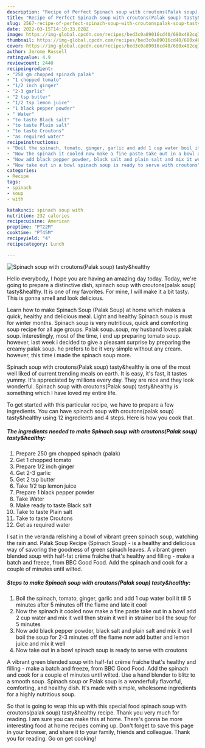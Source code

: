 ```yaml
---
description: "Recipe of Perfect Spinach soup with croutons(Palak soup) tasty&amp;amp;healthy"
title: "Recipe of Perfect Spinach soup with croutons(Palak soup) tasty&amp;amp;healthy"
slug: 2567-recipe-of-perfect-spinach-soup-with-croutonspalak-soup-tasty-and-amp-healthy
date: 2022-03-15T14:10:33.028Z
image: https://img-global.cpcdn.com/recipes/bed3c0a89016cd40/680x482cq70/spinach-soup-with-croutonspalak-soup-tastyhealthy-recipe-main-photo.jpg
thumbnail: https://img-global.cpcdn.com/recipes/bed3c0a89016cd40/680x482cq70/spinach-soup-with-croutonspalak-soup-tastyhealthy-recipe-main-photo.jpg
cover: https://img-global.cpcdn.com/recipes/bed3c0a89016cd40/680x482cq70/spinach-soup-with-croutonspalak-soup-tastyhealthy-recipe-main-photo.jpg
author: Jerome Russell
ratingvalue: 4.9
reviewcount: 2440
recipeingredient:
- "250 gm chopped spinach palak"
- "1 chopped tomato"
- "1/2 inch ginger"
- "2-3 garlic"
- "2 tsp butter"
- "1/2 tsp lemon juice"
- "1 black pepper powder"
- " Water"
- "to taste Black salt"
- "to taste Plain salt"
- "to taste Croutons"
- "as required water"
recipeinstructions:
- "Boil the spinach, tomato, ginger, garlic and add 1 cup water boil it till 5 minutes after 5 minutes off the flame and late it cool"
- "Now the spinach it cooled now make a fine paste take out in a bowl add 2 cup water and mix it well then strain it well in strainer boil the soup for 5 minutes"
- "Now add black pepper powder, black salt and plain salt and mix it well boil the soup for 2-3 minutes off the flame now add butter and lemon juice and mix it well"
- "Now take out in a bowl spinach soup is ready to serve with croutons"
categories:
- Recipe
tags:
- spinach
- soup
- with

katakunci: spinach soup with 
nutrition: 232 calories
recipecuisine: American
preptime: "PT22M"
cooktime: "PT45M"
recipeyield: "4"
recipecategory: Lunch

---
```



![Spinach soup with croutons(Palak soup) tasty&amp;healthy](https://img-global.cpcdn.com/recipes/bed3c0a89016cd40/680x482cq70/spinach-soup-with-croutonspalak-soup-tastyhealthy-recipe-main-photo.jpg)

Hello everybody, I hope you are having an amazing day today. Today, we're going to prepare a distinctive dish, spinach soup with croutons(palak soup) tasty&amp;healthy. It is one of my favorites. For mine, I will make it a bit tasty. This is gonna smell and look delicious.

Learn how to make Spinach Soup (Palak Soup) at home which makes a quick, healthy and delicious meal. Light and healthy Spinach soup is must for winter months. Spinach soup is very nutritious, quick and comforting soup recipe for all age groups. Palak soup..soup, my husband loves palak soup. interestingly, most of the time, i end up preparing tomato soup. however, last week i decided to give a pleasant surprise by preparing the creamy palak soup. he prefers to be it very simple without any cream. however, this time i made the spinach soup more.

Spinach soup with croutons(Palak soup) tasty&amp;healthy is one of the most well liked of current trending meals on earth. It is easy, it's fast, it tastes yummy. It's appreciated by millions every day. They are nice and they look wonderful. Spinach soup with croutons(Palak soup) tasty&amp;healthy is something which I have loved my entire life.


To get started with this particular recipe, we have to prepare a few ingredients. You can have spinach soup with croutons(palak soup) tasty&amp;healthy using 12 ingredients and 4 steps. Here is how you cook that.

<!--inarticleads1-->

##### The ingredients needed to make Spinach soup with croutons(Palak soup) tasty&amp;healthy:

1. Prepare 250 gm chopped spinach (palak)
1. Get 1 chopped tomato
1. Prepare 1/2 inch ginger
1. Get 2-3 garlic
1. Get 2 tsp butter
1. Take 1/2 tsp lemon juice
1. Prepare 1 black pepper powder
1. Take  Water
1. Make ready to taste Black salt
1. Take to taste Plain salt
1. Take to taste Croutons
1. Get as required water


I sat in the veranda relishing a bowl of vibrant green spinach soup, watching the rain and. Palak Soup Recipe (Spinach Soup) - is a healthy and delicious way of savoring the goodness of green spinach leaves. A vibrant green blended soup with half-fat crème fraîche that&#39;s healthy and filling - make a batch and freeze, from BBC Good Food. Add the spinach and cook for a couple of minutes until wilted. 

<!--inarticleads2-->

##### Steps to make Spinach soup with croutons(Palak soup) tasty&amp;healthy:

1. Boil the spinach, tomato, ginger, garlic and add 1 cup water boil it till 5 minutes after 5 minutes off the flame and late it cool
1. Now the spinach it cooled now make a fine paste take out in a bowl add 2 cup water and mix it well then strain it well in strainer boil the soup for 5 minutes
1. Now add black pepper powder, black salt and plain salt and mix it well boil the soup for 2-3 minutes off the flame now add butter and lemon juice and mix it well
1. Now take out in a bowl spinach soup is ready to serve with croutons


A vibrant green blended soup with half-fat crème fraîche that&#39;s healthy and filling - make a batch and freeze, from BBC Good Food. Add the spinach and cook for a couple of minutes until wilted. Use a hand blender to blitz to a smooth soup. Spinach soup or Palak soup is a wonderfully flavorful, comforting, and healthy dish. It&#39;s made with simple, wholesome ingredients for a highly nutritious soup. 

So that is going to wrap this up with this special food spinach soup with croutons(palak soup) tasty&amp;healthy recipe. Thank you very much for reading. I am sure you can make this at home. There's gonna be more interesting food at home recipes coming up. Don't forget to save this page in your browser, and share it to your family, friends and colleague. Thank you for reading. Go on get cooking!
